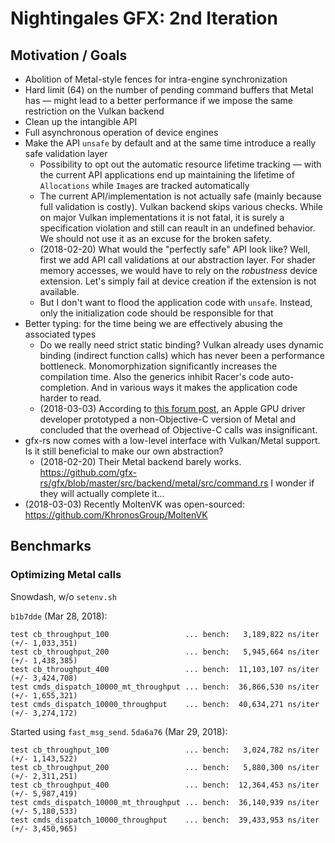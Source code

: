 
Nightingales GFX: 2nd Iteration
===============================

## Motivation / Goals

- Abolition of Metal-style fences for intra-engine synchronization
- Hard limit (64) on the number of pending command buffers that Metal has — might lead to a better performance if we impose the same restriction on the Vulkan backend
- Clean up the intangible API
- Full asynchronous operation of device engines
- Make the API `unsafe` by default and at the same time introduce a really safe validation layer
    - Possibility to opt out the automatic resource lifetime tracking — with the current API applications end up maintaining the lifetime of `Allocations` while `Image`s are tracked automatically
    - The current API/implementation is not actually safe (mainly because full validation is costly). Vulkan backend skips various checks. While on major Vulkan implementations it is not fatal, it is surely a specification violation and still can reault in an undefined behavior. We should not use it as an excuse for the broken safety.
    - (2018-02-20) What would the "perfectly safe" API look like? Well, first we add API call validations at our abstraction layer. For shader memory accesses, we would have to rely on the *robustness* device extension. Let's simply fail at device creation if the extension is not available.
    - But I don't want to flood the application code with `unsafe`. Instead, only the initialization code should be responsible for that
- Better typing: for the time being we are effectively abusing the associated types
    - Do we really need strict static binding? Vulkan already uses dynamic binding (indirect function calls) which has never been a performance bottleneck. Monomorphization significantly increases the compilation time.  Also the generics inhibit Racer's code auto-completion. And in various ways it makes the application code harder to read.
    - (2018-03-03) According to [this forum post](https://forums.developer.apple.com/thread/18860), an Apple GPU driver developer prototyped a non-Objective-C version of Metal and concluded that the overhead of Objective-C calls was insignificant.
- gfx-rs now comes with a low-level interface with Vulkan/Metal support. Is it still beneficial to make our own abstraction?
    - (2018-02-20) Their Metal backend barely works. https://github.com/gfx-rs/gfx/blob/master/src/backend/metal/src/command.rs I wonder if they will actually complete it...
- (2018-03-03) Recently MoltenVK was open-sourced: https://github.com/KhronosGroup/MoltenVK


## Benchmarks

### Optimizing Metal calls

Snowdash, w/o `setenv.sh`

`b1b7dde` (Mar 28, 2018):

    test cb_throughput_100                 ... bench:   3,189,822 ns/iter (+/- 1,033,351)
    test cb_throughput_200                 ... bench:   5,945,664 ns/iter (+/- 1,438,385)
    test cb_throughput_400                 ... bench:  11,103,107 ns/iter (+/- 3,424,708)
    test cmds_dispatch_10000_mt_throughput ... bench:  36,866,530 ns/iter (+/- 1,655,321)
    test cmds_dispatch_10000_throughput    ... bench:  40,634,271 ns/iter (+/- 3,274,172)

Started using `fast_msg_send`. `5da6a76` (Mar 29, 2018):

    test cb_throughput_100                 ... bench:   3,024,782 ns/iter (+/- 1,143,522)
    test cb_throughput_200                 ... bench:   5,880,300 ns/iter (+/- 2,311,251)
    test cb_throughput_400                 ... bench:  12,364,453 ns/iter (+/- 5,987,419)
    test cmds_dispatch_10000_mt_throughput ... bench:  36,140,939 ns/iter (+/- 5,180,533)
    test cmds_dispatch_10000_throughput    ... bench:  39,433,953 ns/iter (+/- 3,450,965)
